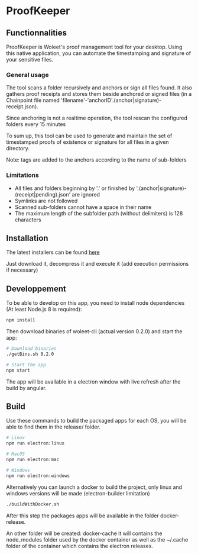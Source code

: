 # ProofKeeper

## Functionnalities

ProofKeeper is Woleet's proof management tool for your desktop. Using this native application, you can automate the timestamping and signature of your sensitive files.

### General usage

The tool scans a folder recursively and anchors or sign all files found. It also gathers proof receipts and stores them beside anchored or signed files (in a Chainpoint file named 'filename'-'anchorID'.(anchor|signature)-receipt.json).

Since anchoring is not a realtime operation, the tool rescan the configured folders every 15 minutes

To sum up, this tool can be used to generate and maintain the set of timestamped proofs of existence or signature for all files in a given directory.

Note: tags are added to the anchors according to the name of sub-folders

### Limitations

* All files and folders beginning by '.' or finished by '.(anchor|signature)-(receipt|pending).json' are ignored
* Symlinks are not followed
* Scanned sub-folders cannot have a space in their name
* The maximum length of the subfolder path (without delimiters) is 128 characters

## Installation

The latest installers can be found [here](https://github.com/woleet/woleet-proofkeeper/releases)

Just download it, decompress it and execute it (add execution permissions if necessary)

## Developpement

To be able to develop on this app, you need to install node dependencies (At least Node.js 8 is required):

``` bash
npm install
```

Then download binaries of woleet-cli (actual version 0.2.0) and start the app:

``` bash
# Download binaries
./getBins.sh 0.2.0

# Start the app
npm start
```

The app will be available in a electron window with live refresh after the build by angular.

## Build

Use these commands to build the packaged apps for each OS, you will be able to find them in the release/ folder.

``` bash
# Linux
npm run electron:linux

# MacOS
npm run electron:mac

# Windows
npm run electron:windows
```

Alternatively you can launch a docker to build the project, only linux and windows versions will be made (electron-builder limitation)

```bash
./buildWithDocker.sh
```

After this step the packages apps will be available in the folder docker-release.

An other folder will be created: docker-cache it will contains the node_modules folder used by the docker container as well as the ~/.cache folder of the container which contains the electron releases.
